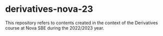 # derivatives-nova-23
 
This repository refers to contents created in the context of the Derivatives course at Nova SBE during the 2022/2023 year.

